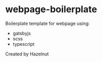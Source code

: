# webpage-boilerplate
Boilerplate template for webpage using:
- gatsbyjs
- scss
- typescript

Created by Hazelnut